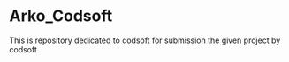 # Arko_Codsoft
This is repository dedicated  to codsoft for submission the given project by codsoft
